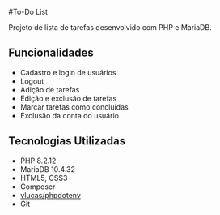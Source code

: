 #To-Do List

Projeto de lista de tarefas desenvolvido com PHP e MariaDB.

## Funcionalidades
- Cadastro e login de usuários
- Logout
- Adição de tarefas
- Edição e exclusão de tarefas
- Marcar tarefas como concluídas
- Exclusão da conta do usuário

## Tecnologias Utilizadas
- PHP 8.2.12
- MariaDB 10.4.32
- HTML5, CSS3
- Composer
- [vlucas/phpdotenv](https://github.com/phpdotenv)
- Git
